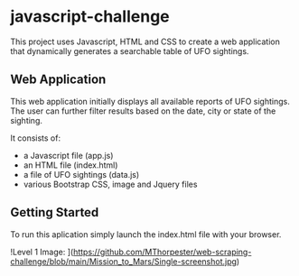 # javascript-challenge
This project uses Javascript, HTML and CSS to create a web application that dynamically generates a searchable table of UFO sightings.

## Web Application
This web application initially displays all available reports of UFO sightings. The user can further filter results based on the date, city or state of the sighting. 

It consists of:
- a Javascript file (app.js) 
- an HTML file (index.html)
- a file of UFO sightings (data.js)
- various Bootstrap CSS, image and Jquery files

## Getting Started

To run this aplication simply launch the index.html file with your browser. 

!Level 1 Image: ](https://github.com/MThorpester/web-scraping-challenge/blob/main/Mission_to_Mars/Single-screenshot.jpg)
